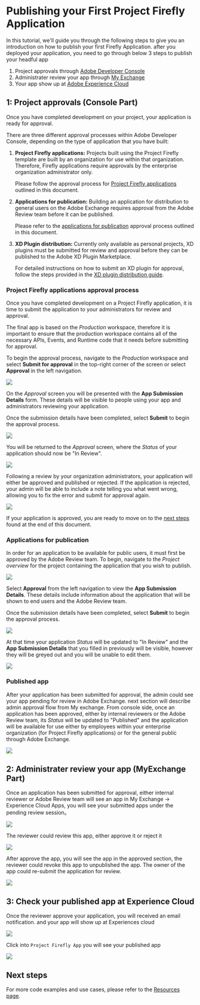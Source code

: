 # Publishing your First Project Firefly Application
In this tutorial, we'll guide you through the following steps to give you an introduction on how to publish your first Firefly Application. 
after you deployed your application, you need to go through below 3 steps to publish your headful app
1. Project approvals through [Adobe Developer Console](https://console.adobe.io/)
2. Administrater review your app through [My Exchange](https://exchange.adobe.com/my-exchange.html)
3. Your app show up at [Adobe Experience Cloud](https://experience.adobe.com/#/@adobeio/home)

## 1: Project approvals (Console Part)

Once you have completed development on your project, your application is ready for approval. 

There are three different approval processes within Adobe Developer Console, depending on the type of application that you have built:

1. **Project Firefly applications:** Projects built using the Project Firefly template are built by an organization for use within that organization. Therefore, Firefly applications require approvals by the enterprise organization administrator only. 
    
    Please follow the approval process for [Project Firefly applications](#project-firefly-applications) outlined in this document.

2. **Applications for publication:** Building an application for distribution to general users on the Adobe Exchange requires approval from the Adobe Review team before it can be published.

    Please refer to the [applications for publication](#applications-for-publication) approval process outlined in this document.

3. **XD Plugin distribution:** Currently only available as personal projects, XD plugins must be submitted for review and approval before they can be published to the Adobe XD Plugin Marketplace. 

    For detailed instructions on how to submit an XD plugin for approval, follow the steps provided in the [XD plugin distribution guide](plugin-distribution.md).

### Project Firefly applications approval process

Once you have completed development on a Project Firefly application, it is time to submit the application to your administrators for review and approval.

The final app is based on the *Production* workspace, therefore it is important to ensure that the production workspace contains all of the necessary APIs, Events, and Runtime code that it needs before submitting for approval.

To begin the approval process, navigate to the *Production* workspace and select **Submit for approval** in the top-right corner of the screen or select **Approval** in the left navigation.

![](images/approval-production-overview.png)

On the *Approval* screen you will be presented with the **App Submission Details** form. These details will be visible to people using your app and administrators reviewing your application.

Once the submission details have been completed, select **Submit** to begin the approval process.

![](images/approval-app-submission-details.png)

You will be returned to the *Approval* screen, where the *Status* of your application should now be "In Review".

![](images/approval-in-review.png)

Following a review by your organization administrators, your application will either be approved and published or rejected. If the application is rejected, your admin will be able to include a note telling you what went wrong, allowing you to fix the error and submit for approval again.

![](images/approval-app-rejected.png)

If your application is approved, you are ready to move on to the [next steps](#next-steps) found at the end of this document.

### Applications for publication

In order for an application to be available for public users, it must first be approved by the Adobe Review team. To begin, navigate to the *Project overview* for the project containing the application that you wish to publish.

![](images/approval-empty-project.png)

Select **Approval** from the left navigation to view the **App Submission Details**. These details include information about the application that will be shown to end users and the Adobe Review team.

Once the submission details have been completed, select **Submit** to begin the approval process.

![](images/approval-personal-app-submission-details.png)

At that time your application *Status* will be updated to "In Review" and the **App Submission Details** that you filled in previously will be visible, however they will be greyed out and you will be unable to edit them. 

![](images/approval-personal-app-in-review.png)

### Published app

After your application has been submitted for approval, the admin could see your app pending for review in Adobe Exchange. next section will describe admin approval flow from My exchange. From console side, once an application has been approved, either by internal reviewers or the Adobe Review team, its *Status* will be updated to "Published" and the application will be available for use either by employees within your enterprise organization (for Project Firefly applications) or for the general public through Adobe Exchange.

![](images/approval-published.png)

## 2: Administrater review your app (MyExchange Part)

Once an application has been submitted for approval, either internal reviewer or Adobe Review team will see an app in My Exchange -> Experience Cloud Apps, you will see your submitted apps under the pending review session。

![](images/approval-myexchange.png)

The reviewer could review this app, either approve it or reject it 

![](images/approval-myexchange-review.png)

After approve the app, you will see the app in the approved section, the reviewer could revoke this app to unpublished the app. The owner of the app could re-submit the application for review.

![](images/approval-myexchange-revoke.png)


## 3: Check your published app at Experience Cloud

Once the reviewer approve your application, you will received an email notification. and your app will show up at Experiences cloud

![](images/approval-myapp-home.png)

Click into `Project Firefly App` you will see your published app

![](images/approval-myapp-customapps.png)


## Next steps

For more code examples and use cases, please refer to the [Resources page](../resources.md).
